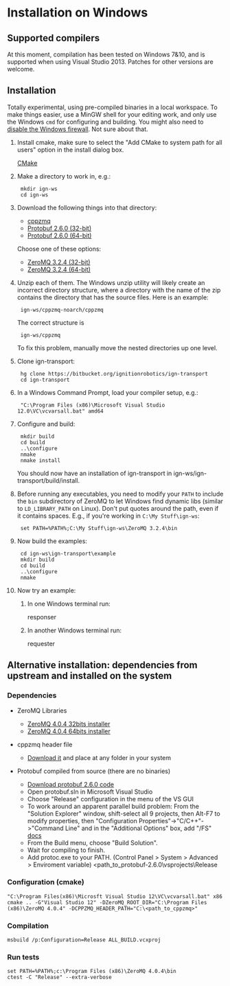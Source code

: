 # Installation on Windows

## Supported compilers

At this moment, compilation has been tested on Windows 7&10, and is supported
when using Visual Studio 2013. Patches for other versions are welcome.

## Installation

Totally experimental, using pre-compiled binaries in a local workspace.  To make things easier, use a MinGW shell for your editing work, and only use the
Windows `cmd` for configuring and building.  You might also need to [disable the Windows firewall](http://windows.microsoft.com/en-us/windows/turn-windows-firewall-on-off#turn-windows-firewall-on-off=windows-7).  Not sure about that.

1. Install cmake, make sure to select the "Add CMake to system path for all users" option in the install dialog box.

    [CMake](https://cmake.org/download)

1. Make a directory to work in, e.g.:

        mkdir ign-ws
        cd ign-ws

1. Download the following things into that directory:

    - [cppzmq](http://packages.osrfoundation.org/win32/deps/cppzmq-noarch.zip)
    - [Protobuf 2.6.0 (32-bit)](http://packages.osrfoundation.org/win32/deps/protobuf-2.6.0-win32-vc12.zip)
    - [Protobuf 2.6.0 (64-bit)](http://packages.osrfoundation.org/win32/deps/protobuf-2.6.0-win64-vc12.zip)

    Choose one of these options:

    - [ZeroMQ 3.2.4 (32-bit)](http://packages.osrfoundation.org/win32/deps/zeromq-3.2.4-x86.zip)
    - [ZeroMQ 3.2.4 (64-bit)](http://packages.osrfoundation.org/win32/deps/zeromq-3.2.4-amd64.zip)

1. Unzip each of them. The Windows unzip utility will likely create an incorrect directory structure, where a directory with the name of the zip contains the directory that has the source files. Here is an example:

        ign-ws/cppzmq-noarch/cppzmq

    The correct structure is

        ign-ws/cppzmq

    To fix this problem, manually move the nested directories up one level.

1. Clone ign-transport:

        hg clone https://bitbucket.org/ignitionrobotics/ign-transport
        cd ign-transport

1. In a Windows Command Prompt, load your compiler setup, e.g.:

        "C:\Program Files (x86)\Microsoft Visual Studio 12.0\VC\vcvarsall.bat" amd64

1. Configure and build:


        mkdir build
	    cd build
        ..\configure
        nmake
        nmake install


    You should now have an installation of ign-transport in ign-ws/ign-transport/build/install.

1. Before running any executables, you need to modify your `PATH` to include the `bin` subdirectory of ZeroMQ to let Windows find dynamic libs (similar to `LD_LIBRARY_PATH` on Linux).  Don't put quotes around the path, even if it contains spaces.  E.g., if you're working in `C:\My Stuff\ign-ws`:

        set PATH=%PATH%;C:\My Stuff\ign-ws\ZeroMQ 3.2.4\bin

1. Now build the examples:

        cd ign-ws\ign-transport\example
        mkdir build
        cd build
        ..\configure
        nmake

1. Now try an example:

    1. In one Windows terminal run:
    
        responser
        
    1. In another Windows terminal run:
    
        requester
        

## Alternative installation: dependencies from upstream and installed on the system

### Dependencies

 - ZeroMQ Libraries
    - [ZeroMQ 4.0.4 32bits installer](http://miru.hk/archive/ZeroMQ-4.0.4~miru1.0-x86.exe)
    - [ZeroMQ 4.0.4 64bits installer](http://miru.hk/archive/ZeroMQ-4.0.4~miru1.0-x64.exe)

 - cppzmq header file
    - [Download it](https://github.com/zeromq/cppzmq) and place at any folder in your system

 - Protobuf compiled from source (there are no binaries)
    - [Download protobuf 2.6.0 code](https://protobuf.googlecode.com/svn/rc/protobuf-2.6.0.zip)
    - Open protobuf.sln in Microsoft Visual Studio
    - Choose "Release" configuration in the menu of the VS GUI
    - To work around an apparent parallel build problem: From the "Solution Explorer" window, shift-select all 9 projects, then Alt-F7 to modify properties, then "Configuration Properties"->"C/C++"->"Command Line" and in the "Additional Options" box, add "/FS" [docs](http://msdn.microsoft.com/en-us/library/dn502518.aspx)
    - From the Build menu, choose "Build Solution".
    - Wait for compiling to finish.
    - Add protoc.exe to your PATH. (Control Panel > System > Advanced > Enviroment variable)
      <path_to_protobuf-2.6.0\vsprojects\Release

### Configuration (cmake)

    "C:\Program Files(x86)\Microsft Visual Studio 12\VC\vcvarsall.bat" x86
    cmake .. -G"Visual Studio 12" -DZeroMQ_ROOT_DIR="C:\Program Files (x86)\ZeroMQ 4.0.4" -DCPPZMQ_HEADER_PATH="C:\<path_to_cppzmq>"

### Compilation

    msbuild /p:Configuration=Release ALL_BUILD.vcxproj

### Run tests

    set PATH=%PATH%;c:\Program Files (x86)\ZeroMQ 4.0.4\bin
    ctest -C "Release" --extra-verbose
